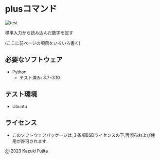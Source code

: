 # plusコマンド
![test](https://github.com/kazukifujita66/robosys2023/actions/workflows/test.yml/badge.svg)

標準入力から読み込んだ数字を足す

(ここに前ページの項目をいろいろ書く)

## 必要なソフトウェア
* Python
  * テスト済み: 3.7~3.10

## テスト環境
* Ubuntu

## ライセンス
* このソフトウェアパッケージは,３条項BSDライセンスの下,再頒布および使用が許可されます.

🄫 2023 Kazuki Fujita
